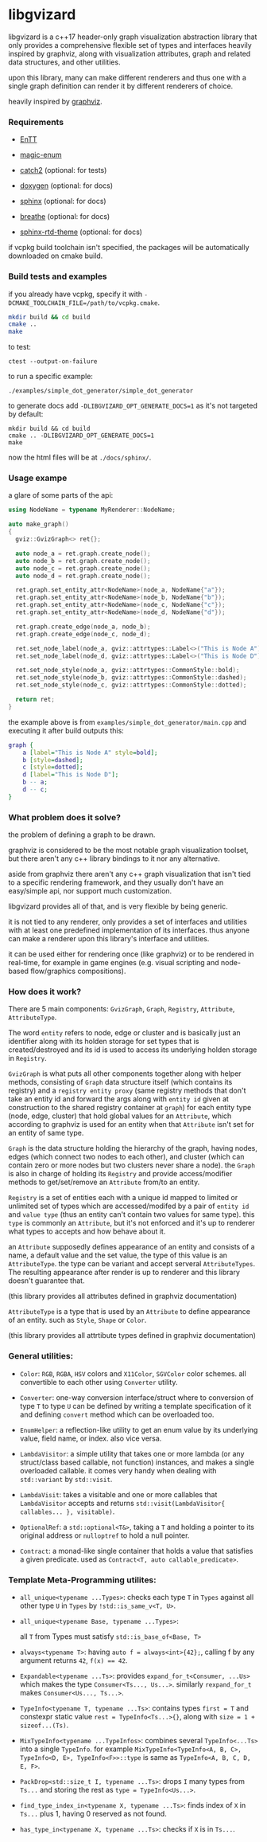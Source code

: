# libgvizard

libgvizard is a c++17 header-only graph visualization abstraction library that only provides a comprehensive flexible set of types and interfaces heavily inspired by graphviz, along with visualization attributes, graph and related data structures, and other utilities.

upon this library, many can make different renderers and thus one with a single graph definition can render it by different renderers of choice.

heavily inspired by [graphviz](https://graphviz.org).

### Requirements
  - [EnTT](https://github.com/skypjack/entt)
  - [magic-enum](https://github.com/Neargye/magic_enum)

  - [catch2](https://github.com/catchorg/Catch2) (optional: for tests)

  - [doxygen](https://www.doxygen.nl/index.html) (optional: for docs)
  - [sphinx](https://pypi.org/project/Sphinx/) (optional: for docs)
  - [breathe](https://pypi.org/project/breathe/) (optional: for docs)
  - [sphinx-rtd-theme](https://pypi.org/project/sphinx-rtd-theme/) (optional: for docs)

if vcpkg build toolchain isn't specified, the packages will be automatically downloaded on cmake build.

### Build tests and examples

if you already have vcpkg, specify it with `-DCMAKE_TOOLCHAIN_FILE=/path/to/vcpkg.cmake`.

```bash
mkdir build && cd build
cmake ..
make
```

to test:
```
ctest --output-on-failure
```

to run a specific example:
```
./examples/simple_dot_generator/simple_dot_generator
```

to generate docs add `-DLIBGVIZARD_OPT_GENERATE_DOCS=1` as it's not targeted by default:
```
mkdir build && cd build
cmake .. -DLIBGVIZARD_OPT_GENERATE_DOCS=1
make
```
now the html files will be at `./docs/sphinx/`.

### Usage exampe

a glare of some parts of the api:
```cpp
using NodeName = typename MyRenderer::NodeName;

auto make_graph()
{
  gviz::GvizGraph<> ret{};

  auto node_a = ret.graph.create_node();
  auto node_b = ret.graph.create_node();
  auto node_c = ret.graph.create_node();
  auto node_d = ret.graph.create_node();

  ret.graph.set_entity_attr<NodeName>(node_a, NodeName{"a"});
  ret.graph.set_entity_attr<NodeName>(node_b, NodeName{"b"});
  ret.graph.set_entity_attr<NodeName>(node_c, NodeName{"c"});
  ret.graph.set_entity_attr<NodeName>(node_d, NodeName{"d"});

  ret.graph.create_edge(node_a, node_b);
  ret.graph.create_edge(node_c, node_d);

  ret.set_node_label(node_a, gviz::attrtypes::Label<>("This is Node A"));
  ret.set_node_label(node_d, gviz::attrtypes::Label<>("This is Node D"));

  ret.set_node_style(node_a, gviz::attrtypes::CommonStyle::bold);
  ret.set_node_style(node_b, gviz::attrtypes::CommonStyle::dashed);
  ret.set_node_style(node_c, gviz::attrtypes::CommonStyle::dotted);

  return ret;
}
```

the example above is from `examples/simple_dot_generator/main.cpp`
and executing it after build outputs this:

```dot
graph {
    a [label="This is Node A" style=bold];
    b [style=dashed];
    c [style=dotted];
    d [label="This is Node D"];
    b -- a;
    d -- c;
}
```

### What problem does it solve?

the problem of defining a graph to be drawn.

graphviz is considered to be the most notable graph visualization toolset,
but there aren't any c++ library bindings to it nor any alternative.

aside from graphviz there aren't any c++ graph visualization that isn't
tied to a specific rendering framework, and they usually don't have
an easy/simple api, nor support much customization.

libgvizard provides all of that, and is very flexible by being generic.

it is not tied to any renderer, only provides a set of interfaces and utilities
with at least one predefined implementation of its interfaces.
thus anyone can make a renderer upon this library's interface and utilities.

it can be used either for rendering once (like graphviz) or to be
rendered in real-time, for example in game engines
(e.g. visual scripting and node-based flow/graphics compositions).

### How does it work?

There are 5 main components:
`GvizGraph`, `Graph`, `Registry`, `Attribute`, `AttributeType`.

The word `entity` refers to node, edge or cluster and is basically just
an identifier along with its holden storage for set types that is
created/destroyed and its id is used to access its underlying
holden storage in `Registry`.

`GvizGraph` is what puts all other components together
along with helper methods,
consisting of `Graph` data structure itself (which contains its registry)
and a `registry entity proxy` (same registry methods that don't
take an entity id and forward the args along with `entity id` given at
construction to the shared registry container at `graph`) for each
entity type (node, edge, cluster) that hold global values for
an `Attribute`, which according to graphviz is used for an entity when
that `Attribute` isn't set for an entity of same type.

`Graph` is the data structure holding the hierarchy of the graph,
having nodes, edges (which connect two nodes to each other), and cluster
(which can contain zero or more nodes but two clusters never share a node).
the `Graph` is also in charge of holding its `Registry` and provide
access/modifier methods to get/set/remove an `Attribute`
from/to an entity.

`Registry` is a set of entities each with a unique id mapped to
limited or unlimited set of types which are accessed/modifed by
a pair of `entity id` and `value type`
(thus an entity can't contain two values for same type).
this `type` is commonly an `Attribute`, but it's not enforced and
it's up to renderer what types to accepts and how behave about it.

an `Attribute` supposedly defines appearance of an entity and consists
of a name, a default value and the set value, the type of this value
is an `AttributeType`. the type can be variant and accept serveral
`AttributeTypes`.
The resulting appearance after render is up to renderer and
this library doesn't guarantee that.

(this library provides all attributes defined in graphviz documentation)

`AttributeType` is a type that is used by an `Attribute` to define
appearance of an entity. such as `Style`, `Shape` or `Color`.

(this library provides all attrtibute types defined in graphviz documentation)

### General utilities:
 - `Color`: `RGB`, `RGBA`, `HSV` colors
   and `X11Color`, `SGVColor` color schemes.
   all convertible to each other using `Converter` utility.

 - `Converter`: one-way conversion interface/struct where to conversion of
   type `T` to type `U` can be defined by writing a template specification of
   it and defining `convert` method which can be overloaded too.

 - `EnumHelper`: a reflection-like utility to get an enum value by its
   underlying value, field name, or index. also vice versa.

 - `LambdaVisitor`: a simple utility that takes one or more
   lambda (or any struct/class based callable, not function) instances,
   and makes a single overloaded callable.
   it comes very handy when dealing with `std::variant` by `std::visit`.

 - `LambdaVisit`: takes a visitable and one or more callables that
   `LambdaVisitor` accepts and
   returns `std::visit(LambdaVisitor{ callables... }, visitable)`.

 - `OptionalRef`: a `std::optional<T&>`, taking a `T` and holding
   a pointer to its original address or `nulloptref` to hold a null pointer.

 - `Contract`: a monad-like single container that holds a value
   that satisfies a given predicate.
   used as `Contract<T, auto callable_predicate>`.

### Template Meta-Programming utilites:

 - `all_unique<typename ...Types>`:
   checks each type `T` in `Types` against all other type `U` in `Types`
   by `!std::is_same_v<T, U>`.

 - `all_unique<typename Base, typename ...Types>`:

   all `T` from Types must satisfy `std::is_base_of<Base, T>`
 - `always<typename T>`: having `auto f = always<int>{42};`, calling f by any argument returns `42`, `f(x) == 42`.

 - `Expandable<typename ...Ts>`: provides `expand_for_t<Consumer, ...Us>`
   which makes the type `Consumer<Ts..., Us...>`.
   similarly `rexpand_for_t` makes `Consumer<Us..., Ts...>`.

 - `TypeInfo<typename T, typename ...Ts>`: contains types `first = T`
   and constexpr static value `rest = TypeInfo<Ts...>{}`, along with
   `size = 1 + sizeof...(Ts)`.

 - `MixTypeInfo<typename ...TypeInfos>`: combines several `TypeInfo<...Ts>`
   into a single `TypeInfo`.
   for example
     `MixTypeInfo<TypeInfo<A, B, C>, TypeInfo<D, E>, TypeInfo<F>>::type`
   is same as `TypeInfo<A, B, C, D, E, F>`.

 - `PackDrop<std::size_t I, typename ...Ts>`:
   drops `I` many types from `Ts...`
   and storing the rest as `type = TypeInfo<Us...>`.

 - `find_type_index_in<typename X, typename ...Ts>`:
   finds index of `X` in `Ts...` plus 1, having 0 reserved as not found.

 - `has_type_in<typename X, typename ...Ts>`: checks if `X` is in `Ts...`.
